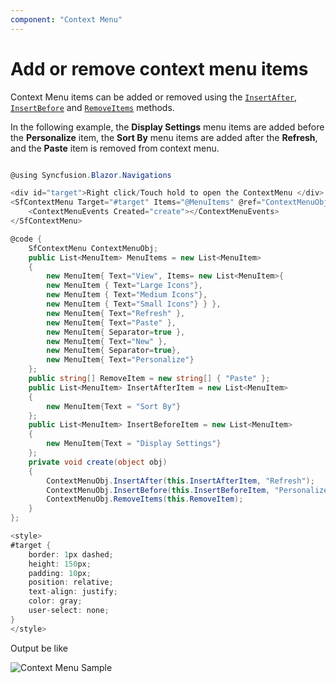 ```yaml
---
component: "Context Menu"
---
```


# Add or remove context menu items

Context Menu items can be added or removed using the [`InsertAfter`](https://help.syncfusion.com/cr/blazor/Syncfusion.Blazor~Syncfusion.Blazor.Navigations.SfContextMenu~InsertAfter.html), [`InsertBefore`](https://help.syncfusion.com/cr/blazor/Syncfusion.Blazor~Syncfusion.Blazor.Navigations.SfContextMenu~InsertBefore.html) and [`RemoveItems`](https://help.syncfusion.com/cr/blazor/Syncfusion.Blazor~Syncfusion.Blazor.Navigations.SfContextMenu~RemoveItems.html) methods.

In the following example, the **Display Settings** menu items are added before the **Personalize** item, the **Sort By** menu items are added after the **Refresh**, and the **Paste** item is removed from context menu.

```csharp

@using Syncfusion.Blazor.Navigations

<div id="target">Right click/Touch hold to open the ContextMenu </div>
<SfContextMenu Target="#target" Items="@MenuItems" @ref="ContextMenuObj">
    <ContextMenuEvents Created="create"></ContextMenuEvents>
</SfContextMenu>

@code {
    SfContextMenu ContextMenuObj;
    public List<MenuItem> MenuItems = new List<MenuItem>
    {
        new MenuItem{ Text="View", Items= new List<MenuItem>{
        new MenuItem { Text="Large Icons"},
        new MenuItem { Text="Medium Icons"},
        new MenuItem { Text="Small Icons"} } },
        new MenuItem{ Text="Refresh" },
        new MenuItem{ Text="Paste" },
        new MenuItem{ Separator=true },
        new MenuItem{ Text="New" },
        new MenuItem{ Separator=true},
        new MenuItem{ Text="Personalize"}
    };
    public string[] RemoveItem = new string[] { "Paste" };
    public List<MenuItem> InsertAfterItem = new List<MenuItem>
    {
        new MenuItem{Text = "Sort By"}
    };
    public List<MenuItem> InsertBeforeItem = new List<MenuItem>
    {
        new MenuItem{Text = "Display Settings"}
    };
    private void create(object obj)
    {
        ContextMenuObj.InsertAfter(this.InsertAfterItem, "Refresh");
        ContextMenuObj.InsertBefore(this.InsertBeforeItem, "Personalize");
        ContextMenuObj.RemoveItems(this.RemoveItem);
    }
};

<style>
#target {
    border: 1px dashed;
    height: 150px;
    padding: 10px;
    position: relative;
    text-align: justify;
    color: gray;
    user-select: none;
}
</style>

```

Output be like

![Context Menu Sample](./../images/cm-add.png)